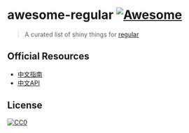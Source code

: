 # awesome-regular [![Awesome](https://cdn.rawgit.com/sindresorhus/awesome/d7305f38d29fed78fa85652e3a63e154dd8e8829/media/badge.svg)](https://github.com/sindresorhus/awesome)

> A curated list of shiny things for [regular](https://github.com/regularjs/regular)

## Official Resources

- [中文指南](http://regularjs.github.io/guide/zh/index.html)
- [中文API](http://regularjs.github.io/reference/?api-zh)


## License

[![CC0](http://i.creativecommons.org/p/zero/1.0/88x31.png)](http://creativecommons.org/publicdomain/zero/1.0/)
